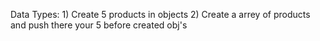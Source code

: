 Data Types:
    1) Create 5 products in objects
    2) Create a arrey of products and push there your 5 before created obj's  